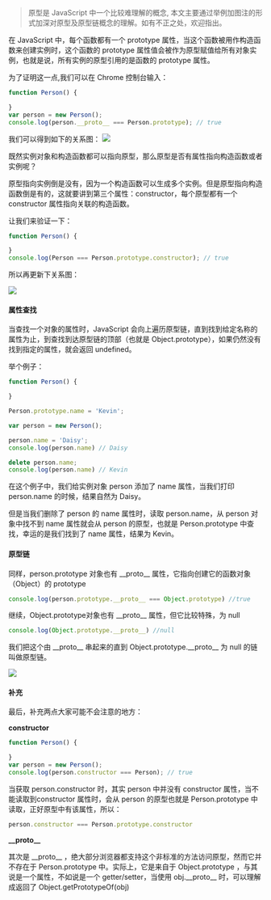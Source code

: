 > 原型是 JavaScript 中一个比较难理解的概念, 本文主要通过举例加图注的形式加深对原型及原型链概念的理解。如有不正之处，欢迎指出。

在 JavaScript 中，每个函数都有一个 prototype 属性，当这个函数被用作构造函数来创建实例时，这个函数的 prototype 属性值会被作为原型赋值给所有对象实例，也就是说，所有实例的原型引用的是函数的 prototype 属性。

为了证明这一点,我们可以在 Chrome 控制台输入：
```javascript
function Person() {

}
var person = new Person();
console.log(person.__proto__ === Person.prototype); // true
```
我们可以得到如下的关系图：
![](http://ww4.sinaimg.cn/large/006tNc79gy1fg89af3vdaj30g0082t8x.jpg)

既然实例对象和构造函数都可以指向原型，那么原型是否有属性指向构造函数或者实例呢？

原型指向实例倒是没有，因为一个构造函数可以生成多个实例。但是原型指向构造函数倒是有的，这就要讲到第三个属性：constructor，每个原型都有一个 constructor 属性指向关联的构造函数。

让我们来验证一下：

```javascript
function Person() {

}
console.log(Person === Person.prototype.constructor); // true
```

所以再更新下关系图：

![](http://ww2.sinaimg.cn/large/006tNc79gy1fg89eran0aj30g4082dg5.jpg)

#### 属性查找

当查找一个对象的属性时，JavaScript 会向上遍历原型链，直到找到给定名称的属性为止，到查找到达原型链的顶部（也就是 Object.prototype），如果仍然没有找到指定的属性，就会返回 undefined。

举个例子：

```javascript
function Person() {

}

Person.prototype.name = 'Kevin';

var person = new Person();

person.name = 'Daisy';
console.log(person.name) // Daisy

delete person.name;
console.log(person.name) // Kevin
```

在这个例子中，我们给实例对象 person 添加了 name 属性，当我们打印 person.name 的时候，结果自然为 Daisy。

但是当我们删除了 person 的 name 属性时，读取 person.name，从 person 对象中找不到 name 属性就会从 person 的原型，也就是 Person.prototype 中查找，幸运的是我们找到了 name 属性，结果为 Kevin。

#### 原型链

同样，person.prototype 对象也有 \_\_proto\_\_ 属性，它指向创建它的函数对象（Object）的 prototype

```javascript
console.log(person.prototype.__proto__ === Object.prototype) //true
```

继续，Object.prototype对象也有  \_\_proto\_\_ 属性，但它比较特殊，为 null

```javascript
console.log(Object.prototype.__proto__) //null
```

我们把这个由  \_\_proto\_\_ 串起来的直到 Object.prototype\._\_proto\_\_ 为 null 的链叫做原型链。

![](http://ww1.sinaimg.cn/large/006tNc79gy1fg89mi2hv1j30ge0elt9d.jpg)

#### 补充

最后，补充两点大家可能不会注意的地方：

**constructor**

```javascript
function Person() {

}
var person = new Person();
console.log(person.constructor === Person); // true
```

当获取 person.constructor 时，其实 person 中并没有 constructor 属性，当不能读取到constructor 属性时，会从 person 的原型也就是 Person.prototype 中读取，正好原型中有该属性，所以：

```javascript
person.constructor === Person.prototype.constructor
```

**\_\_proto\_\_**

其次是 \_\_proto\_\_ ，绝大部分浏览器都支持这个非标准的方法访问原型，然而它并不存在于 Person.prototype 中。实际上，它是来自于 Object.prototype ，与其说是一个属性，不如说是一个 getter/setter，当使用 obj.\_\_proto\_\_ 时，可以理解成返回了 Object.getPrototypeOf(obj)

